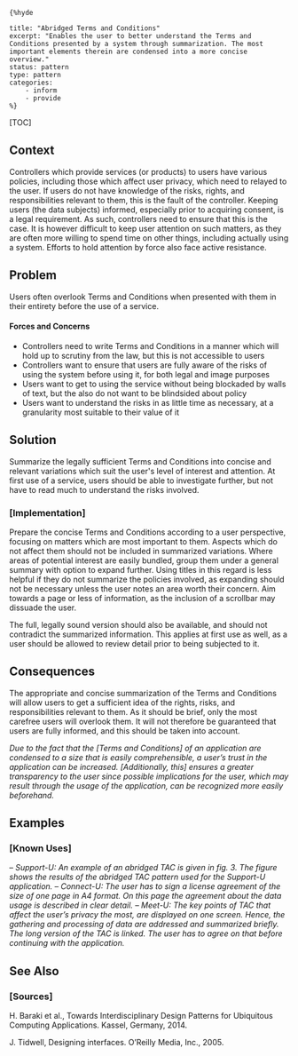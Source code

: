     {%hyde

    title: "Abridged Terms and Conditions"
    excerpt: "Enables the user to better understand the Terms and Conditions presented by a system through summarization. The most important elements therein are condensed into a more concise overview."
    status: pattern
    type: pattern
    categories:
        - inform
        - provide
    %}

[TOC]

<!-- ### [Also Known As] -->
<!-- All other names the pattern is known by.-->


## Context
<!-- The situations in which the pattern may apply.-->
<!-- Aspects which constrain the solution, but are not modified by it. They affect the impact of different forces.-->

Controllers which provide services (or products) to users have various policies, including those which affect user privacy, which need to relayed to the user. If users do not have knowledge of the risks, rights, and responsibilities relevant to them, this is the fault of the controller. Keeping users (the data subjects) informed, especially prior to acquiring consent, is a legal requirement. As such, controllers need to ensure that this is the case. It is however difficult to keep user attention on such matters, as they are often more willing to spend time on other things, including actually using a system. Efforts to hold attention by force also face active resistance.

## Problem
<!-- The problem a pattern addresses, including a list of forces describing why a problem might be difficult to solve.-->
<!-- Should be context-free, leading with a concise problem statement.-->

Users often overlook Terms and Conditions when presented with them in their entirety before the use of a service.

#### Forces and Concerns
<!-- Implications in this problem which affect the appropriateness of a solution, and are affected by this pattern.-->
<!-- Forces should be highly visible for easy reference, where less obvious a dedicated section is recommended.-->
- Controllers need to write Terms and Conditions in a manner which will hold up to scrutiny from the law, but this is not accessible to users
- Controllers want to ensure that users are fully aware of the risks of using the system before using it, for both legal and image purposes
- Users want to get to using the service without being blockaded by walls of text, but the also do not want to be blindsided about policy
- Users want to understand the risks in as little time as necessary, at a granularity most suitable to their value of it

<!--#### Indications-->
<!-- Symptoms that may indicate the existence of this problem, if otherwise unclear.-->

## Solution
<!-- A concise description of how the pattern addresses the problem.-->

Summarize the legally sufficient Terms and Conditions into concise and relevant variations which suit the user's level of interest and attention. At first use of a service, users should be able to investigate further, but not have to read much to understand the risks involved.

<!--#### Rationale-->
<!-- Where useful or otherwise unclear, justification for the solution's appropriateness in this pattern's context.-->

<!---### [Structure]-->
<!--A detailed specification of the structural aspects of the pattern. A class diagram if applicable.-->



### [Implementation]
<!--Guidelines for implementing the pattern; code fragments; suggested PETS; policy fragments.-->

Prepare the concise Terms and Conditions according to a user perspective, focusing on matters which are most important to them. Aspects which do not affect them should not be included in summarized variations. Where areas of potential interest are easily bundled, group them under a general summary with option to expand further. Using titles in this regard is less helpful if they do not summarize the policies involved, as expanding should not be necessary unless the user notes an area worth their concern. Aim towards a page or less of information, as the inclusion of a scrollbar may dissuade the user.

The full, legally sound version should also be available, and should not contradict the summarized information. This applies at first use as well, as a user should be allowed to review detail prior to being subjected to it.

## Consequences
<!--The advantages (benefits) and disadvantages (liabilities) of applying the pattern.-->

The appropriate and concise summarization of the Terms and Conditions will allow users to get a sufficient idea of the rights, risks, and responsibilities relevant to them. As it should be brief, only the most carefree users will overlook them. It will not therefore be guaranteed that users are fully informed, and this should be taken into account.

_Due to the fact that the [Terms and Conditions] of an application are condensed to a size that is easily comprehensible, a user’s trust in the application can be increased. [Additionally, this] ensures a greater transparency to the user since possible implications for the user, which may result through the usage of the application, can be recognized more easily beforehand._

<!--### [Constraints]-->
<!-- limitations as a consequence of applying the pattern.-->


## Examples
<!--Motivational example to see how the pattern is applied.-->


### [Known Uses]
<!-- Pointers to various applications of the pattern.-->

– _Support-U: An example of an abridged TAC is given in fig. 3. The figure shows the results of the abridged TAC pattern used for the Support-U application._
– _Connect-U: The user has to sign a license agreement of the size of one page in A4 format. On this page the agreement about the data usage is described in clear detail._
– _Meet-U: The key points of TAC that affect the user’s privacy the most, are displayed on one screen. Hence, the gathering and processing of data are addressed and summarized briefly. The long version of the TAC is linked. The user has to agree on that before continuing with the application._

## See Also
<!-- Any pointers to relevant information, not contained in the subfields below.-->



<!--### [Related Patterns]-->
<!-- Supporting and conflicting patterns-->
<!-- These relationships are still under review -->
### [Sources]
<!-- References to the original source of the pattern.-->

H. Baraki et al., Towards Interdisciplinary Design Patterns for Ubiquitous Computing Applications. Kassel, Germany, 2014.

J. Tidwell, Designing interfaces. O’Reilly Media, Inc., 2005.

<!--## General Comments-->
<!-- Separate discussion on the pattern.-->



<!--## Tags-->
<!-- User definable descriptors for additional correlation.-->


